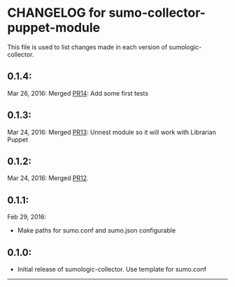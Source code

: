# CHANGELOG for sumo-collector-puppet-module

This file is used to list changes made in each version of sumologic-collector.

## 0.1.4:
Mar 26, 2016:
Merged [PR14](https://github.com/SumoLogic/sumo-collector-puppet-module/pull/14): Add some first tests 

## 0.1.3:
Mar 24, 2016:
Merged [PR13](https://github.com/SumoLogic/sumo-collector-puppet-module/pull/13): Unnest module so it will work with Librarian Puppet 

## 0.1.2:
Mar 24, 2016:
Merged [PR12](https://github.com/SumoLogic/sumo-collector-puppet-module/pull/12). 

## 0.1.1:
Feb 29, 2016:
* Make paths for sumo.conf and sumo.json configurable 

## 0.1.0:

* Initial release of sumologic-collector. Use template for sumo.conf


- - -
